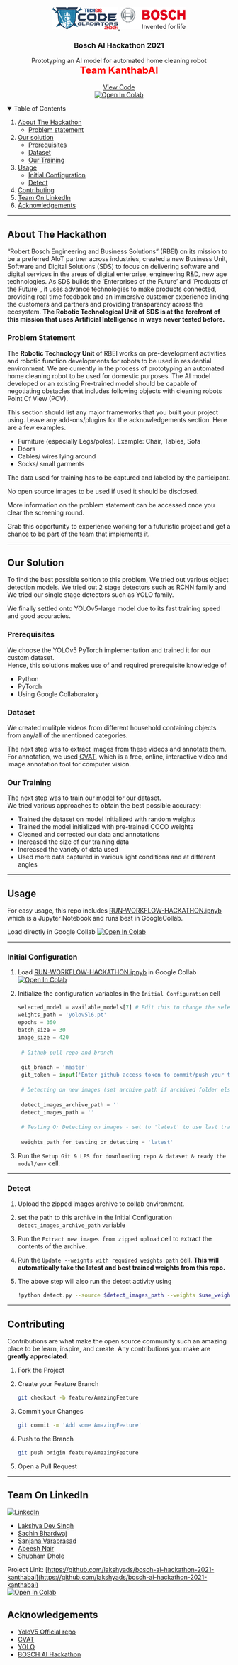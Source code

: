 #

<!-- PROJECT LOGO -->
<br />
<p align="center">
  <a href="https://github.com/lakshyads/bosch-ai-hackathon-2021-kanthabai">
    <img src="images/code_gladiators.png" alt="Logo" width="150" height="50">
  </a>
  <a href="https://www.techgig.com/codegladiators/bosch-ai-hackathon">
    <img src="images/bosch.png" alt="Logo" width="150" height="50">
  </a>

  <h3 align="center">Bosch AI Hackathon 2021</h3>

  <p align="center">
    Prototyping an AI model for automated home cleaning robot
    <br />
    <span style="color:red;font-size:22px"><strong>Team KanthabAI</strong></span>
    <br />
    <br />
    <a href="https://github.com/lakshyads/bosch-ai-hackathon-2021-kanthabai">View Code</a>
    <br />
    <a href="https://colab.research.google.com/github/lakshyads/bosch-ai-hackathon-2021-kanthabai/blob/master/RUN-WORKFLOW-HACKATHON.ipynb"><img src="https://colab.research.google.com/assets/colab-badge.svg" alt="Open In Colab"></a>
    <!-- ·
    <a href="https://github.com/othneildrew/Best-README-Template/issues">Report Bug</a>
    ·
    <a href="https://github.com/othneildrew/Best-README-Template/issues">Request Feature</a> -->
  </p>
</p>

<!-- TABLE OF CONTENTS -->
<details open="open">
  <summary>Table of Contents</summary>
  <ol>
    <li>
      <a href="#about-the-hackathon">About The Hackathon</a>
      <ul>
        <li><a href="#problem-statement">Problem statement</a></li>
      </ul>
    </li>
    <li>
      <a href="#our-solution">Our solution</a>
      <ul>
        <li><a href="#pre-requisites">Prerequisites</a></li>
        <li><a href="#dataset">Dataset</a></li>
        <li><a href="#training">Our Training</a></li>
      </ul>
    </li>
    <li><a href="#usage">Usage</a>
    <ul>
        <li><a href="#initial-config">Initial Configuration</a></li>
        <li><a href="#detect">Detect</a></li>
      </ul>
    </li>
    <li><a href="#contributing">Contributing</a></li>
    <li><a href="#team">Team On LinkedIn</a></li>
    <li><a href="#acknowledgements">Acknowledgements</a></li>
  </ol>
</details>

---

<!-- ABOUT THE hackathon -->

## **About The Hackathon**

“Robert Bosch Engineering and Business Solutions” (RBEI) on its mission to be a preferred AIoT partner across industries, created a new Business Unit, Software and Digital Solutions (SDS) to focus on delivering software and digital services in the areas of digital enterprise, engineering R&D, new age technologies.
As SDS builds the ‘Enterprises of the Future’ and ‘Products of the Future’ , it uses advance technologies to make products connected, providing real time feedback and an immersive customer experience linking the customers and partners and providing transparency across the ecosystem. **The Robotic Technological Unit of SDS is at the forefront of this mission that uses Artificial Intelligence in ways never tested before.**

<!-- Problem statement -->

### **Problem Statement**

The **Robotic Technology Unit** of RBEI works on pre-development activities and robotic function developments for robots to be used in residential environment. We are currently in the process of prototyping an automated home cleaning robot to be used for domestic purposes. The AI model developed or an existing Pre-trained model should be capable of negotiating obstacles that includes following objects with cleaning robots Point Of View (POV).

This section should list any major frameworks that you built your project using. Leave any add-ons/plugins for the acknowledgements section. Here are a few examples.

- Furniture (especially Legs/poles). Example: Chair, Tables, Sofa
- Doors
- Cables/ wires lying around
- Socks/ small garments

The data used for training has to be captured and labeled by the participant.

No open source images to be used if used it should be disclosed.

More information on the problem statement can be accessed once you clear the screening round.

Grab this opportunity to experience working for a futuristic project and get a chance to be part of the team that implements it.

---

<!-- Our solution -->

## **Our Solution**

To find the best possible soltion to this problem, We tried out various object detection models. We tried out 2 stage detectors such as RCNN family and We tried our single stage detectors such as YOLO family.

We finally settled onto YOLOv5-large model due to its fast training speed and good accuracies.

<!-- pre-requisite -->

### **Prerequisites**

We choose the YOLOv5 PyTorch implementation and trained it for our custom dataset.  
Hence, this solutions makes use of and required prerequisite knowledge of

- Python
- PyTorch
- Using Google Collaboratory

<!-- dataset -->

### **Dataset**

We created mulitple videos from different household containing objects from any/all of the mentioned categories.

The next step was to extract images from these videos and annotate them.
For annotation, we used [CVAT](https://github.com/openvinotoolkit/cvat), which is a free, online, interactive video and image annotation tool for computer vision.

<!-- training -->

### **Our Training**

The next step was to train our model for our dataset.  
We tried various approaches to obtain the best possible accuracy:

- Trained the dataset on model initialized with random weights
- Trained the model initialized with pre-trained COCO weights
- Cleaned and corrected our data and annotations
- Increased the size of our training data
- Increased the variety of data used
- Used more data captured in various light conditions and at different angles

---

<!-- usage -->

## **Usage**

For easy usage, this repo includes [RUN-WORKFLOW-HACKATHON.ipnyb][run-workflow] which is a Jupyter Notebook and runs best in GoogleCollab.

Load directly in Google Collab <a href="https://colab.research.google.com/github/lakshyads/bosch-ai-hackathon-2021-kanthabai/blob/master/RUN-WORKFLOW-HACKATHON.ipynb"><img src="https://colab.research.google.com/assets/colab-badge.svg" alt="Open In Colab"></a>

---

<!-- initial-config -->

### **Initial Configuration**

1. Load [RUN-WORKFLOW-HACKATHON.ipnyb][run-workflow] in Google Collab <a href="https://colab.research.google.com/github/lakshyads/bosch-ai-hackathon-2021-kanthabai/blob/master/RUN-WORKFLOW-HACKATHON.ipynb"><img src="https://colab.research.google.com/assets/colab-badge.svg" alt="Open In Colab"></a>
2. Initialize the configuration variables in the `Initial Configuration` cell

   ```python
   selected_model = available_models[7] # Edit this to change the selected model variant of Yolov5
   weights_path = 'yolov5l6.pt'
   epochs = 350
   batch_size = 30
   image_size = 420

    # Github pull repo and branch

    git_branch = 'master'
    git_token = input('Enter github access token to commit/push your training/test/validation runs back to the selected branch. Leave blank to omit : ')

    # Detecting on new images (set archive path if archived folder else set images path)

    detect_images_archive_path = ''
    detect_images_path = ''

    # Testing Or Detecting on images - set to 'latest' to use last trained weights or set custom path

    weights_path_for_testing_or_detecting = 'latest'
   ```

3. Run the `Setup Git & LFS for downloading repo & dataset & ready the model/env` cell.

---

<!-- detect -->

### **Detect**

1. Upload the zipped images archive to collab environment.
2. set the path to this archive in the Initial Configuration `detect_images_archive_path` variable
3. Run the `Extract new images from zipped upload` cell to extract the contents of the archive.
4. Run the `Update --weights with required weights path` cell. **This will automatically take the latest and best trained weights from this repo.**
5. The above step will also run the detect activity using

   ```bash
   !python detect.py --source $detect_images_path --weights $use_weights --img $image_size --save-txt --save-conf
   ```

---

## Contributing

Contributions are what make the open source community such an amazing place to be learn, inspire, and create. Any contributions you make are **greatly appreciated**.

1. Fork the Project
2. Create your Feature Branch

   ```bash
   git checkout -b feature/AmazingFeature
   ```

3. Commit your Changes

   ```bash
   git commit -m 'Add some AmazingFeature'
   ```

4. Push to the Branch

   ```bash
   git push origin feature/AmazingFeature
   ```

5. Open a Pull Request

---

<!-- team -->

## Team On LinkedIn

[![LinkedIn][linkedin-shield]][linkedin-url]

- [Lakshya Dev Singh](https://www.linkedin.com/in/lakshya-dev-singh/)
- [Sachin Bhardwaj](https://www.linkedin.com/in/sachin-bharadwaj-a3a825130/)
- [Sanjana Varaprasad](https://www.linkedin.com/in/sanjanavaraprasad/)
- [Abeesh Nair](https://www.linkedin.com/in/abheesh-nair/)
- [Shubham Dhole](https://www.linkedin.com/in/shubham-dhole-077b091b2/)

Project Link: [https://github.com/lakshyads/bosch-ai-hackathon-2021-kanthabai](https://github.com/lakshyads/bosch-ai-hackathon-2021-kanthabai)  
<a href="https://colab.research.google.com/github/lakshyads/bosch-ai-hackathon-2021-kanthabai/blob/master/RUN-WORKFLOW-HACKATHON.ipynb"><img src="https://colab.research.google.com/assets/colab-badge.svg" alt="Open In Colab"></a>

<!-- ACKNOWLEDGEMENTS -->

## Acknowledgements

- [YoloV5 Official repo](https://github.com/ultralytics/yolov5)
- [CVAT](https://github.com/openvinotoolkit/cvat)
- [YOLO](https://pjreddie.com/darknet/yolo/)
- [BOSCH AI Hackathon](https://www.techgig.com/codegladiators/bosch-ai-hackathon)

<!-- MARKDOWN LINKS & IMAGES -->
<!-- https://www.markdownguide.org/basic-syntax/#reference-style-links -->

[linkedin-shield]: https://img.shields.io/badge/-LinkedIn-black.svg?style=for-the-badge&logo=linkedin&colorB=555
[linkedin-url]: https://www.linkedin.com/in/lakshya-dev-singh/
[product-screenshot]: images/screenshot.png
[run-workflow]: RUN-WORKFLOW-HACKATHON.ipynb
